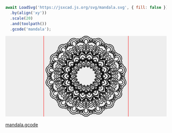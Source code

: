 ```JavaScript
await LoadSvg('https://jsxcad.js.org/svg/mandala.svg', { fill: false })
  .by(align('xy'))
  .scale(20)
  .and(toolpath())
  .gcode('mandala');
```

![Image](mandala.md.$1_mandala.png)

[mandala.gcode](mandala.mandala.gcode)
